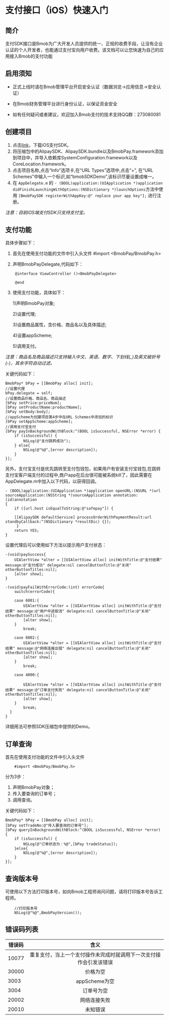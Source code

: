 # 支付接口（iOS）快速入门

## 简介

支付SDK接口是Bmob为广大开发人员提供的统一、正规的收费手段，让没有企业认证的个人开发者，也能通过支付宝向用户收费。该文档可以让您快速为自己的应用接入Bmob的支付功能

## 启用须知

 - 正式上线时请在Bmob管理平台开启安全认证（数据浏览->应用信息->安全认证）

 - 在Bmob财务管理平台进行身份认证，以保证资金安全

 - 如有任何疑问或者建议，欢迎加入Bmob支付的技术支持QQ群：273080081

## 创建项目

1. 点击[link](http://bmob.cn/site/sdk#android_pay_sdk_tab)，下载iOS支付SDK。
2. 将压缩包中的AlipaySDK、AlipaySDK.bundle以及BmobPay.framework添加到项目中，并导入依赖库SystemConfiguration.framework以及CoreLocation.framework。
3. 点击项目名称,点击“Info”选项卡,在“URL Types”选项中,点击“+”, 在“URL Schemes”中输入一个标识,如“bmobSDKDemo”,该标识尽量设置成唯一。
4. 在 `AppDelegate.m` 的 `- (BOOL)application:(UIApplication *)application didFinishLaunchingWithOptions:(NSDictionary *)launchOptions`方法中使用 `[BmobPaySDK registerWithAppKey:@" replace your app key"];` 进行注册。

*注意：目前iOS端支付SDK只支持支付宝。*


## 支付功能

具体步骤如下：

1. 首先在使用支付功能的文件中引入头文件
		#import <BmobPay/BmobPay.h>

2. 声明BmobPayDelegate,代码如下：
	
		@interface ViewController ()<BmobPayDelegate>

		@end

3. 使用支付功能，具体如下：

    1)声明BmobPay对象;

    2)设置代理;

    3)设置商品属性，含价格、商品名以及具体描述;

    4)设置appScheme;

    5)调用支付。

*注意：商品名及商品描述只支持输入中文、英语、数字、下划线(_)及英文破折号(-)，其余字符自动过滤。*

关键代码如下：

    BmobPay* bPay = [[BmobPay alloc] init];
    //设置代理
    bPay.delegate = self;
    //设置商品价格、商品名、商品描述    
    [bPay setPrice:priceNum];
    [bPay setProductName:productName];
    [bPay setBody:body];
    //appScheme为创建项目第4步中在URL Schemes中添加的标识
    [bPay setAppScheme:appScheme];
    //调用支付宝支付
    [bPay payInBackgroundWithBlock:^(BOOL isSuccessful, NSError *error) {
        if (isSuccessful) {
            NSLog(@"支付跳转成功");
        } else{
            NSLog(@"%@",[error description]);
        }
    }];
    
另外，支付宝支付是优先跳转至支付包钱包，如果用户有安装支付宝钱包,在跳转支付宝客户端支付的过程中,商户app在后台很可能被系统kill了，因此需要在AppDelegate.m中加入以下代码，以获得回调。

	- (BOOL)application:(UIApplication *)application openURL:(NSURL *)url sourceApplication:(NSString *)sourceApplication annotation:(id)annotation
	{
		if ([url.host isEqualToString:@"safepay"]) {
       
        [[AlipaySDK defaultService] processOrderWithPaymentResult:url standbyCallback:^(NSDictionary *resultDic) {}];
   		 }
		return YES;
	}
    
设置代理后可以使用如下方法以提示用户支付状态：
	
	-(void)paySuccess{
    	UIAlertView *alter = [[UIAlertView alloc] initWithTitle:@"支付结果" message:@"支付成功" delegate:nil cancelButtonTitle:@"关闭" otherButtonTitles:nil];
    	[alter show];
	}

	-(void)payFailWithErrorCode:(int) errorCode{
    	switch(errorCode){

        case 6001:{
            UIAlertView *alter = [[UIAlertView alloc] initWithTitle:@"支付结果" message:@"用户中途取消" delegate:nil cancelButtonTitle:@"关闭" otherButtonTitles:nil];
            [alter show];
        }
            break;
            
        case 6002:{
            UIAlertView *alter = [[UIAlertView alloc] initWithTitle:@"支付结果" message:@"网络连接出错" delegate:nil cancelButtonTitle:@"关闭" otherButtonTitles:nil];
            [alter show];
        }
            break;
            
        case 4000:{
  
            UIAlertView *alter = [[UIAlertView alloc] initWithTitle:@"支付结果" message:@"订单支付失败" delegate:nil cancelButtonTitle:@"关闭" otherButtonTitles:nil];
            [alter show];
        }
            break;
  	  }
	}

详细用法可参照SDK压缩包中提供的Demo。

## 订单查询

首先在使用支付功能的文件中引入头文件
		
		#import <BmobPay/BmobPay.h>

分为3步：

1. 声明BmobPay对象；
2. 传入要查询的订单号；
3. 调用查询。

关键代码如下：

    BmobPay* bPay = [[BmobPay alloc] init];
    [bPay setTradeNo:@"传入要查询的订单号"];
    [bPay queryInBackgroundWithBlock:^(BOOL isSuccessful, NSError *error) {
        if (isSuccessful) {
            NSLog(@"订单状态为：%@",[bPay tradeStatus]);
        }else{
            NSLog(@"%@",[error description]);
        }
    }];
    
## 查询版本号

可使用以下方法打印版本号，如向Bmob工程师询问问题，请将打印版本号告诉工程师。

```
    //打印版本号
    NSLog(@"%@",BmobPayVersion());
```
    
## 错误码列表

 |错误码 |含义        |
 |------|:---------:|
 | 10077 | 重复支付，当上一个支付操作未完成时就调用下一次支付操作会引发该错误|
 | 30000 | 价格为空|
 | 3003 | appScheme为空|
 | 3004 | 订单号为空|
 | 20002| 网络连接失败|
 | 20010| 未知错误|






